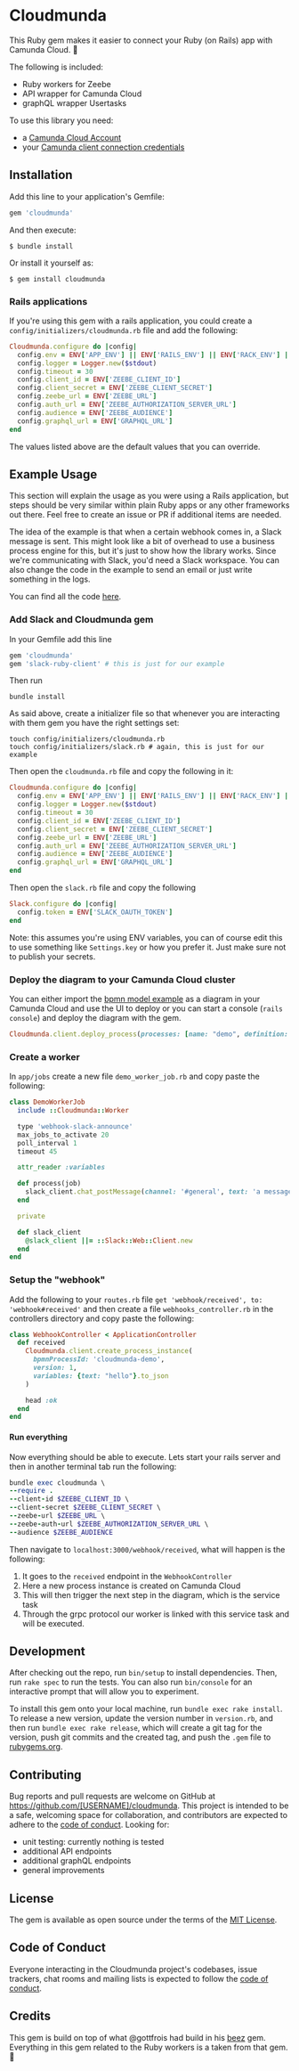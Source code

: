 # Cloudmunda

This Ruby gem makes it easier to connect your Ruby (on Rails) app with Camunda Cloud. 🎉 

The following is included:
- Ruby workers for Zeebe
- API wrapper for Camunda Cloud
- graphQL wrapper Usertasks

To use this library you need:

* a [Camunda Cloud Account](https://accounts.cloud.camunda.io/signup)
* your [Camunda client connection credentials](https://docs.camunda.io/docs/guides/getting-started/setup-client-connection-credentials/)

## Installation

Add this line to your application's Gemfile:

```ruby
gem 'cloudmunda'
```

And then execute:

    $ bundle install

Or install it yourself as:

    $ gem install cloudmunda

### Rails applications

If you're using this gem with a rails application, you could create a `config/initializers/cloudmunda.rb` file and add
the following:

```ruby
Cloudmunda.configure do |config|
  config.env = ENV['APP_ENV'] || ENV['RAILS_ENV'] || ENV['RACK_ENV'] || 'development'
  config.logger = Logger.new($stdout)
  config.timeout = 30
  config.client_id = ENV['ZEEBE_CLIENT_ID']
  config.client_secret = ENV['ZEEBE_CLIENT_SECRET']
  config.zeebe_url = ENV['ZEEBE_URL']
  config.auth_url = ENV['ZEEBE_AUTHORIZATION_SERVER_URL']
  config.audience = ENV['ZEEBE_AUDIENCE']
  config.graphql_url = ENV['GRAPHQL_URL']
end
```

The values listed above are the default values that you can override.

## Example Usage

This section will explain the usage as you were using a Rails application, but steps should be very similar within plain
Ruby apps or any other frameworks out there. Feel free to create an issue or PR if additional items are needed.

The idea of the example is that when a certain webhook comes in, a Slack message is sent. This might look like a bit
of overhead to use a business process engine for this, but it's just to show how the library works. Since we're 
communicating with Slack, you'd need a Slack workspace. You can also change the code in the example to send an email or
just write something in the logs.

You can find all the code [here](https://github.com/lienvdsteen/cloudmunda-demo).

### Add Slack and Cloudmunda gem
In your Gemfile add this line

```ruby
gem 'cloudmunda'
gem 'slack-ruby-client' # this is just for our example 
```

Then run

```shell
bundle install
```

As said above, create a initializer file so that whenever you are interacting with them gem you have the right settings set:

```shell
touch config/initializers/cloudmunda.rb
touch config/initializers/slack.rb # again, this is just for our example
```

Then open the `cloudmunda.rb` file and copy the following in it:

```ruby
Cloudmunda.configure do |config|
  config.env = ENV['APP_ENV'] || ENV['RAILS_ENV'] || ENV['RACK_ENV'] || 'development'
  config.logger = Logger.new($stdout)
  config.timeout = 30
  config.client_id = ENV['ZEEBE_CLIENT_ID']
  config.client_secret = ENV['ZEEBE_CLIENT_SECRET']
  config.zeebe_url = ENV['ZEEBE_URL']
  config.auth_url = ENV['ZEEBE_AUTHORIZATION_SERVER_URL']
  config.audience = ENV['ZEEBE_AUDIENCE']
  config.graphql_url = ENV['GRAPHQL_URL']
end
```

Then open the `slack.rb` file and copy the following

```ruby
Slack.configure do |config|
  config.token = ENV['SLACK_OAUTH_TOKEN']
end
```

Note: this assumes you're using ENV variables, you can of course edit this to use something like `Settings.key` or 
how you prefer it. Just make sure not to publish your secrets.

### Deploy the diagram to your Camunda Cloud cluster
You can either import the [bpmn model example](/diagrams/demo.bpmn) as a diagram in your Camunda Cloud and 
use the UI to deploy or you can start a console (`rails console`) and deploy the diagram with the gem.

```ruby
Cloudmunda.client.deploy_process(processes: [name: "demo", definition: File.read('diagrams/demo.bpmn')])
```

### Create a worker

In `app/jobs` create a new file `demo_worker_job.rb` and copy paste the following:

```ruby
class DemoWorkerJob
  include ::Cloudmunda::Worker

  type 'webhook-slack-announce'
  max_jobs_to_activate 20
  poll_interval 1
  timeout 45

  attr_reader :variables

  def process(job)
    slack_client.chat_postMessage(channel: '#general', text: 'a message', as_user: true)
  end

  private

  def slack_client
    @slack_client ||= ::Slack::Web::Client.new
  end
end
```

### Setup the "webhook" 
Add the following to your `routes.rb` file `get 'webhook/received', to: 'webhook#received'` and then create a file 
`webhooks_controller.rb` in the controllers directory and copy paste the following:

```ruby
class WebhookController < ApplicationController
  def received
    Cloudmunda.client.create_process_instance(
      bpmnProcessId: 'cloudmunda-demo',
      version: 1,
      variables: {text: "hello"}.to_json
    )

    head :ok
  end
end
```

#### Run everything

Now everything should be able to execute. Lets start your rails server and then in another terminal tab run the following:

````ruby
bundle exec cloudmunda \
--require .
--client-id $ZEEBE_CLIENT_ID \
--client-secret $ZEEBE_CLIENT_SECRET \
--zeebe-url $ZEEBE_URL \
--zeebe-auth-url $ZEEBE_AUTHORIZATION_SERVER_URL \
--audience $ZEEBE_AUDIENCE
````

Then navigate to `localhost:3000/webhook/received`, what will happen is the following:
1. It goes to the `received` endpoint in the `WebhookController`
2. Here a new process instance is created on Camunda Cloud
3. This will then trigger the next step in the diagram, which is the service task
4. Through the grpc protocol our worker is linked with this service task and will be executed.

## Development

After checking out the repo, run `bin/setup` to install dependencies. Then, run `rake spec` to run the tests. You can also run `bin/console` for an interactive prompt that will allow you to experiment.

To install this gem onto your local machine, run `bundle exec rake install`. To release a new version, update the version number in `version.rb`, and then run `bundle exec rake release`, which will create a git tag for the version, push git commits and the created tag, and push the `.gem` file to [rubygems.org](https://rubygems.org).

## Contributing

Bug reports and pull requests are welcome on GitHub at https://github.com/[USERNAME]/cloudmunda. This project is intended to be a safe, welcoming space for collaboration, and contributors are expected to adhere to the [code of conduct](https://github.com/[USERNAME]/cloudmunda/blob/main/CODE_OF_CONDUCT.md).
Looking for:
- unit testing: currently nothing is tested
- additional API endpoints
- additional graphQL endpoints
- general improvements

## License

The gem is available as open source under the terms of the [MIT License](https://opensource.org/licenses/MIT).

## Code of Conduct

Everyone interacting in the Cloudmunda project's codebases, issue trackers, chat rooms and mailing lists is expected to follow the [code of conduct](https://github.com/[USERNAME]/cloudmunda/blob/main/CODE_OF_CONDUCT.md).

## Credits

This gem is build on top of what @gottfrois had build in his [beez](https://github.com/gottfrois/beez) gem. Everything in
this gem related to the Ruby workers is a taken from that gem. 👏